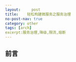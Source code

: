 ```yaml
---
layout:     post
title:    轻松构建微服务之服务治理
no-post-nav: true
category: other
tags: [arch]
excerpt:服务治理,降级,限流,熔断
---
```


## 前言
